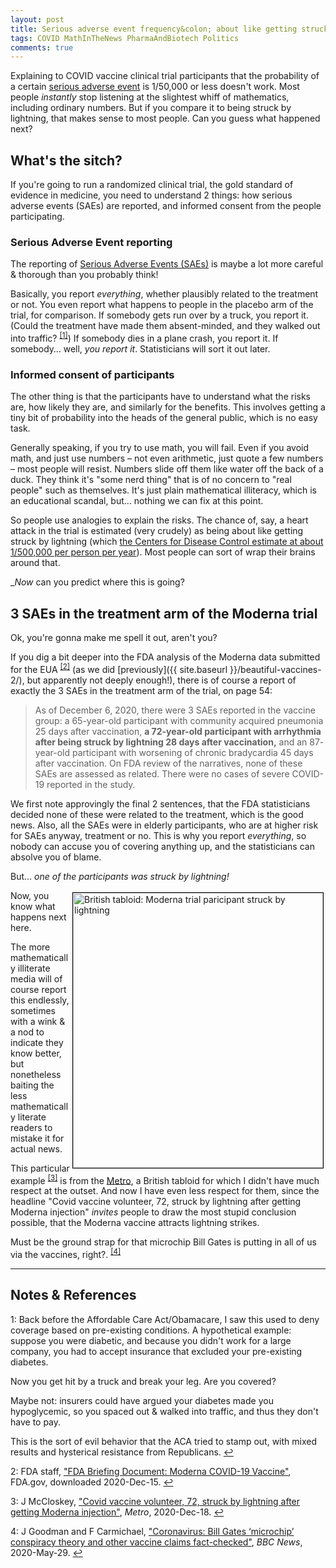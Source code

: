 ```yaml
---
layout: post
title: Serious adverse event frequency&colon; about like getting struck by lightning?
tags: COVID MathInTheNews PharmaAndBiotech Politics
comments: true
---
```


Explaining to COVID vaccine clinical trial participants that the probability of a certain
[serious adverse event](https://en.wikipedia.org/wiki/Serious_adverse_event) 
is 1/50,000 or less doesn't work.  Most people _instantly_ stop listening at the slightest
whiff of mathematics, including ordinary numbers.  But if you compare it to being struck
by lightning, that makes sense to most people.  Can you guess what happened next?  


## What's the sitch?  

If you're going to run a randomized clinical trial, the gold standard of evidence in
medicine, you need to understand 2 things: how serious adverse events (SAEs) are reported,
and informed consent from the people participating.  

### Serious Adverse Event reporting

The reporting of 
[Serious Adverse Events (SAEs)](https://en.wikipedia.org/wiki/Serious_adverse_event)
is maybe a lot more careful &amp; thorough than you probably think!  

Basically, you report _everything_, whether plausibly related to the treatment or not.
You even report what happens to people in the placebo arm of the trial, for comparison.
If somebody gets run over by a truck, you report it.  (Could the treatment have made them
absent-minded, and they walked out into traffic? <sup id="fn1a">[[1]](#fn1)</sup>)
If somebody dies in a plane crash, you report it.  If somebody&hellip; well, _you report
it_.  Statisticians will sort it out later.  

### Informed consent of participants  

The other thing is that the participants have to understand what the risks are, how likely
they are, and similarly for the benefits.  This involves getting a tiny bit of probability
into the heads of the general public, which is no easy task.  

Generally speaking, if you try to use math, you will fail.  Even if you avoid math, and
just use numbers &ndash; not even arithmetic, just quote a few numbers &ndash; most people
will resist.  Numbers slide off them like water off the back of a duck.  They think it's
"some nerd thing" that is of no concern to "real people" such as themselves.  It's just plain
mathematical illiteracy, which is an educational scandal, but&hellip; nothing we can fix
at this point.  

So people use analogies to explain the risks.  The chance of, say, a heart attack in the
trial is estimated (very crudely) as being about like getting struck by lightning (which
[the Centers for Disease Control estimate at about 1/500,000 per person per year](https://www.cdc.gov/disasters/lightning/victimdata.html)).
Most people can sort of wrap their brains around that.  

__Now_ can you predict where this is going?  


## 3 SAEs in the treatment arm of the Moderna trial  

Ok, you're gonna make me spell it out, aren't you?  

If you dig a bit deeper into the FDA analysis of
the Moderna data submitted for the EUA <sup id="fn2a">[[2]](#fn2)</sup>
(as we did [previously]({{ site.baseurl }}/beautiful-vaccines-2/), but apparently not
deeply enough!), there is of course a report of exactly the 3 SAEs in the treatment arm of
the trial, on page 54:

> As of December 6, 2020, there were 3 SAEs reported in the vaccine group: a 65-year-old participant with community acquired pneumonia 25 days after vaccination, __a 72-year-old participant with arrhythmia after being struck by lightning 28 days after vaccination,__ and an 87- year-old participant with worsening of chronic bradycardia 45 days after vaccination. On FDA review of the narratives, none of these SAEs are assessed as related. There were no cases of severe COVID-19 reported in the study.  

We first note approvingly the final 2 sentences, that the FDA statisticians decided none of
these were related to the treatment, which is the good news.  Also, all the SAEs were in
elderly participants, who are at higher risk for SAEs anyway, treatment or no.  This is
why you report _everything_, so nobody can accuse you of covering anything up, and the
statisticians can absolve you of blame.  

But&hellip; _one of the participants was struck by lightning!_  

<img src="{{ site.baseurl }}/images/2020-12-30-moderna-struck-by-lightning-tabloid.jpg" width="400" height="440" alt="British tabloid: Moderna trial paricipant struck by lightning" title="British tabloid: Moderna trial paricipant struck by lightning" style="float: right; margin: 3px 3px 3px 3px; border: 1px solid #000000;"/>
Now, you know what happens next here.  

The more mathematically illiterate media will of course
report this endlessly, sometimes with a wink &amp; a nod to indicate they know better, but
nonetheless baiting the less mathematically literate readers to mistake it for actual
news.  

This particular example <sup id="fn3a">[[3]](#fn3)</sup> is from the 
[Metro](https://en.wikipedia.org/wiki/Metro_(British_newspaper)), 
a British tabloid for which I didn't have much respect at the outset.  And now I have even
less respect for them, since the headline "Covid vaccine volunteer, 72, struck by
lightning after getting Moderna injection" _invites_ people to draw the most stupid
conclusion possible, that the Moderna vaccine attracts lightning strikes.  

Must be the ground strap for that microchip Bill Gates is putting in all of us via the
vaccines, right?. <sup id="fn4a">[[4]](#fn4)</sup>

---

## Notes &amp; References  
<!--
<sup id="fn1a">[[1]](#fn1)</sup>
<a id="fn1">1</a>: [↩](#fn1a)  
-->

<a id="fn1">1</a>: Back before the Affordable Care Act/Obamacare, I saw this used to deny
coverage based on pre-existing conditions.  A hypothetical example: suppose you were
diabetic, and because you didn't work for a large company, you had to accept insurance
that excluded your pre-existing diabetes.  

Now you get hit by a truck and break your leg.  Are you covered?  

Maybe not: insurers could have argued your diabetes made you hypoglycemic, so you spaced
out &amp; walked into traffic, and thus they don't have to pay.  

This is the sort of evil behavior that the ACA tried to stamp out, with mixed results and
hysterical resistance from Republicans. [↩](#fn1a)  

<a id="fn2">2</a>: FDA staff, ["FDA Briefing Document: Moderna COVID-19 Vaccine"](https://www.fda.gov/media/144434/download), FDA.gov, downloaded 2020-Dec-15. [↩](#fn2a)  

<a id="fn3">3</a>: J McCloskey, ["Covid vaccine volunteer, 72, struck by lightning after getting Moderna injection"](https://metro.co.uk/2020/12/18/covid-vaccine-volunteer-struck-by-lightning-after-moderna-injection-13774498/), _Metro_, 2020-Dec-18.  [↩](#fn3a)  

<a id="fn4">4</a>: J Goodman and F Carmichael, ["Coronavirus: Bill Gates ‘microchip’ conspiracy theory and other vaccine claims fact-checked"](https://www.bbc.com/news/52847648), _BBC News_, 2020-May-29. [↩](#fn4a)  
